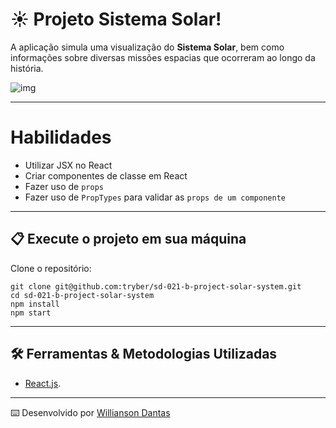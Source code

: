 # :sunny: Projeto Sistema Solar!

A aplicação simula uma visualização do **Sistema Solar**, bem como informações sobre diversas missões espacias que ocorreram ao longo da história.

![img](https://g3i5r4x7.rocketcdn.me/wp-content/uploads/2020/10/sistema-solar-origem-composicao-principais-astros-e-caracteristicas-1.jpg)

-----

# Habilidades

  - Utilizar JSX no React
  - Criar componentes de classe em React
  - Fazer uso de `props`
  - Fazer uso de `PropTypes` para validar as `props de um componente`

-----

## 📋 Execute o projeto em sua máquina

Clone o repositório:

```
git clone git@github.com:tryber/sd-021-b-project-solar-system.git
cd sd-021-b-project-solar-system
npm install
npm start
```

-----

## 🛠️ Ferramentas & Metodologias Utilizadas

  - [React.js](https://reactjs.org/docs/getting-started.html).

-----

⌨️ Desenvolvido por [Willianson Dantas](https://www.linkedin.com/in/willianson-dantas/)

<!-- 
-->
